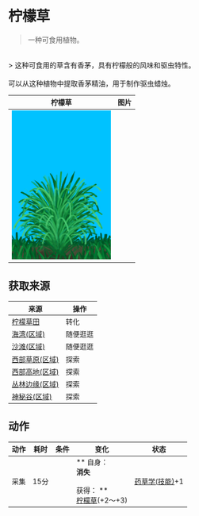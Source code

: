 # 柠檬草  
> 一种可食用植物。  
<br>  
> 这种可食用的草含有香茅，具有柠檬般的风味和驱虫特性。<br><br>可以从这种植物中提取香茅精油，用于制作驱虫蜡烛。  
  
  柠檬草  |   图片   
 ----  |  ----:   
   |  <img decoding="async" src="Sprite/LemonGrass.png" href="a.md" style="max-width:300px;max-height:300px;">   
  
## 获取来源  
来源  |  操作  
----  |  ----  
[柠檬草田](CropPlotLemonGrass.md)  |  转化  
[海湾(区域)](Bay.md)  |  随便逛逛  
[沙滩(区域)](Beach.md)  |  随便逛逛  
[西部草原(区域)](GrasslandsW.md)  |  探索  
[西部高地(区域)](HighlandsWestern.md)  |  探索  
[丛林边缘(区域)](Outskirts.md)  |  探索  
[神秘谷(区域)](SecretValley.md)  |  探索  
## 动作  
动作  |  耗时  |  条件  |  变化  |  状态  
----  |  ----  |  ----  |  ----  |  ----  
采集<br>  |  15分  |    |  ** 自身：**<br>消失<br><br>** 获得： **<br>  [柠檬草](LemongrassStalks.md)(+2～+3)<br>  |  [药草学(技能)](Skill_Herbology.md)+1  


<script>document.title="柠檬草 - 卡牌生存百科 Card Survival Wiki";</script>